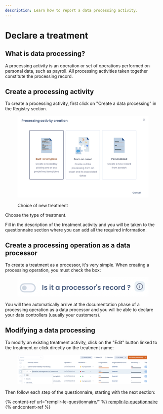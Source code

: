 ```yaml
---
description: Learn how to report a data processing activity.
---
```


# Declare a treatment

## What is data processing?

A processing activity is an operation or set of operations performed on personal data, such as payroll. All processing activities taken together constitute the processing record.

## Create a processing activity

To create a processing activity, first click on "Create a data processing" in the Registry section.

<figure><img src="../../.gitbook/assets/Capture d’écran 2023-01-30 à 17.01.05.png" alt=""><figcaption><p>Choice of new treatment</p></figcaption></figure>

Choose the type of treatment.&#x20;

Fill in the description of the treatment activity and you will be taken to the questionnaire section where you can add all the required information.

## Create a processing operation as a data processor

To create a treatment as a processor, it's very simple. When creating a processing operation, you must check the box:

<figure><img src="../../.gitbook/assets/Capture d’écran 2023-01-30 à 17.32.58.png" alt=""><figcaption></figcaption></figure>

You will then automatically arrive at the documentation phase of a processing operation as a data processor and you will be able to declare your data controllers (usually your customers).

## Modifying a data processing

To modify an existing treatment activity, click on the "Edit" button linked to the treatment or click directly on the treatment name:

<figure><img src="../../.gitbook/assets/Capture d’écran 2023-01-30 à 17.38.05.png" alt=""><figcaption></figcaption></figure>

Then follow each step of the questionnaire, starting with the next section:

{% content-ref url="remplir-le-questionnaire/" %}
[remplir-le-questionnaire](remplir-le-questionnaire/)
{% endcontent-ref %}
